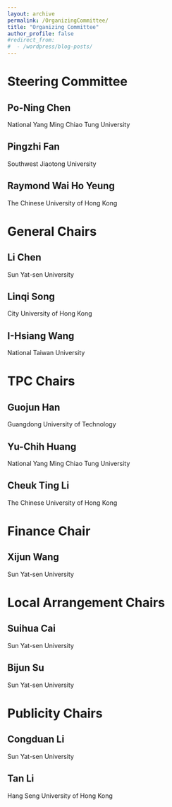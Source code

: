 ```yaml
---
layout: archive
permalink: /OrganizingCommittee/
title: "Organizing Committee"
author_profile: false
#redirect_from:
#  - /wordpress/blog-posts/
---
```


Steering Committee
=====
Po-Ning Chen
-----
National Yang Ming Chiao Tung University

Pingzhi Fan
-----
Southwest Jiaotong University

Raymond Wai Ho Yeung
-----
The Chinese University of Hong Kong

General Chairs
=====

Li Chen
-----
Sun Yat-sen University

Linqi Song
-----
City University of Hong Kong

I-Hsiang Wang
-----
National Taiwan University

TPC Chairs
=====

Guojun Han
-----
Guangdong University of Technology

Yu-Chih Huang
-----
National Yang Ming Chiao Tung University

Cheuk Ting Li
-----
The Chinese University of Hong Kong

Finance Chair
=====

Xijun Wang
-----
Sun Yat-sen University

Local Arrangement Chairs
=====

Suihua Cai
-----
Sun Yat-sen University

Bijun Su
-----
Sun Yat-sen University

Publicity Chairs
=====

Congduan Li
-----
Sun Yat-sen University

Tan Li
-----
Hang Seng University of Hong Kong

